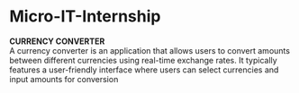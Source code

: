 # Micro-IT-Internship
<b>CURRENCY CONVERTER</b> <br>
 A currency converter is an application that allows users to convert amounts between different currencies
 using real-time exchange rates. It typically features a user-friendly interface where users can select
 currencies and input amounts for conversion
